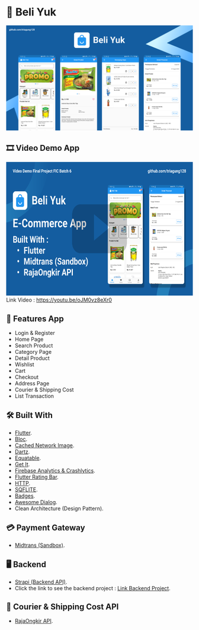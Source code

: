 # :shopping_cart: Beli Yuk

![Banner](https://github.com/triagung128/beliyuk-fe/blob/master/assets/banners/banner.png)

## :film_strip: Video Demo App
<a href="https://youtu.be/oJM0vz8eXr0"><img src="https://github.com/triagung128/beliyuk-fe/blob/master/assets/banners/thumbnail_2.png" width="720" height="360"></a>
<br>
Link Video : https://youtu.be/oJM0vz8eXr0

## :tada: Features App
- Login & Register
- Home Page
- Search Product
- Category Page
- Detail Product
- Wishlist
- Cart
- Checkout
- Address Page
- Courier & Shipping Cost
- List Transaction

## :hammer_and_wrench: Built With
* [Flutter](https://flutter.dev/).
* [Bloc](https://pub.dev/packages/flutter_bloc).
* [Cached Network Image](https://pub.dev/packages/cached_network_image).
* [Dartz](https://pub.dev/packages/dartz).
* [Equatable](https://pub.dev/packages/equatable).
* [Get It](https://pub.dev/packages/get_it).
* [Firebase Analytics & Crashlytics](https://firebase.google.com/).
* [Flutter Rating Bar](https://pub.dev/packages/flutter_rating_bar).
* [HTTP](https://pub.dev/packages/http).
* [SQFLITE](https://pub.dev/packages/sqflite).
* [Badges](https://pub.dev/packages/badges).
* [Awesome Dialog](https://pub.dev/packages/awesome_dialog).
* Clean Architecture (Design Pattern).

## :credit_card: Payment Gateway
* [Midtrans (Sandbox)](https://midtrans.com/).

## :desktop_computer: Backend
* [Strapi (Backend API)](https://strapi.io/).
* Click the link to see the backend project : [Link Backend Project](https://github.com/triagung128/beliyuk-be).

## :truck: Courier & Shipping Cost API
* [RajaOngkir API](https://rajaongkir.com/).
